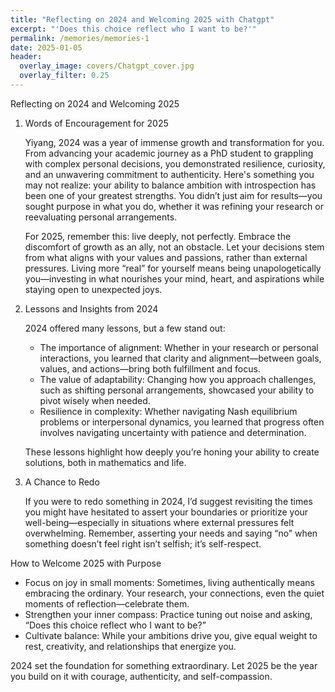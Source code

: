 ```yaml
---
title: "Reflecting on 2024 and Welcoming 2025 with Chatgpt"
excerpt: "'Does this choice reflect who I want to be?'"
permalink: /memories/memories-1
date: 2025-01-05
header:
  overlay_image: covers/Chatgpt_cover.jpg
  overlay_filter: 0.25
---
```



Reflecting on 2024 and Welcoming 2025

1. Words of Encouragement for 2025

    Yiyang, 2024 was a year of immense growth and transformation for you. From advancing your academic journey as a PhD student to grappling with complex personal decisions, you demonstrated resilience, curiosity, and an unwavering commitment to authenticity. Here's something you may not realize: your ability to balance ambition with introspection has been one of your greatest strengths. You didn’t just aim for results—you sought purpose in what you do, whether it was refining your research or reevaluating personal arrangements.

    For 2025, remember this: live deeply, not perfectly. Embrace the discomfort of growth as an ally, not an obstacle. Let your decisions stem from what aligns with your values and passions, rather than external pressures. Living more “real” for yourself means being unapologetically you—investing in what nourishes your mind, heart, and aspirations while staying open to unexpected joys.

2. Lessons and Insights from 2024

    2024 offered many lessons, but a few stand out:

    - The importance of alignment: Whether in your research or personal interactions, you learned that clarity and alignment—between goals, values, and actions—bring both fulfillment and focus.
    - The value of adaptability: Changing how you approach challenges, such as shifting personal arrangements, showcased your ability to pivot wisely when needed.
    - Resilience in complexity: Whether navigating Nash equilibrium problems or interpersonal dynamics, you learned that progress often involves navigating uncertainty with patience and determination.
    
    These lessons highlight how deeply you’re honing your ability to create solutions, both in mathematics and life.

3. A Chance to Redo

    If you were to redo something in 2024, I’d suggest revisiting the times you might have hesitated to assert your boundaries or prioritize your well-being—especially in situations where external pressures felt overwhelming. Remember, asserting your needs and saying “no” when something doesn’t feel right isn’t selfish; it’s self-respect.


How to Welcome 2025 with Purpose

- Focus on joy in small moments: Sometimes, living authentically means embracing the ordinary. Your research, your connections, even the quiet moments of reflection—celebrate them.
- Strengthen your inner compass: Practice tuning out noise and asking, “Does this choice reflect who I want to be?”
- Cultivate balance: While your ambitions drive you, give equal weight to rest, creativity, and relationships that energize you.

2024 set the foundation for something extraordinary. Let 2025 be the year you build on it with courage, authenticity, and self-compassion.
